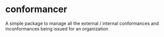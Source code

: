 # conformancer
 A simple package to manage all the external /  internal conformances and inconformances being issued for an organization
